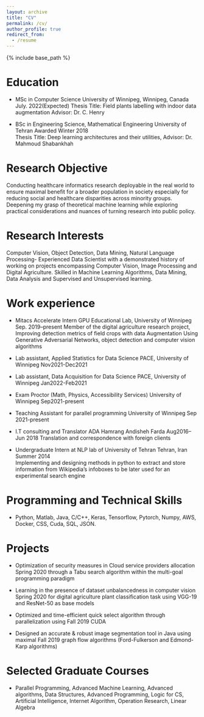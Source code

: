 ```yaml
---
layout: archive
title: "CV"
permalink: /cv/
author_profile: true
redirect_from:
  - /resume
---
```


{% include base_path %}

Education
======
* MSc in Computer Science     University of Winnipeg, Winnipeg, Canada                July. 2022(Expected)
Thesis Title: Field plants labelling with indoor data augmentation     Advisor: Dr. C. Henry

* BSc in Engineering Science, Mathematical Engineering  University of Tehran     Awarded Winter 2018                                                                                                                                        
Thesis Title: Deep learning architectures and their utilities,  Advisor:  Dr. Mahmoud Shabankhah
    
Research Objective
======
Conducting healthcare informatics research deployable in the real world to ensure maximal benefit for a broader population in society especially for reducing social and healthcare disparities across minority groups. Deepening my grasp of theoretical machine learning while exploring practical considerations and nuances of turning research into public policy.

Research Interests
======
Computer Vision, Object Detection, Data Mining, Natural Language Processing- Experienced Data Scientist with a demonstrated history of working on projects encompassing Computer Vision, Image Processing and Digital Agriculture. Skilled in Machine Learning Algorithms, Data Mining, Data Analysis and Supervised and Unsupervised learning.

Work experience
======

*	Mitacs Accelerate Intern    GPU Educational Lab, University of Winnipeg      	        Sep. 2019–present
Member of the digital agriculture research project, Improving detection metrics of field crops with data Augmentation Using Generative Adversarial Networks, object detection and computer vision algorithms 

*	Lab assistant, Applied Statistics for Data Science  PACE, University of Winnipeg    Nov2021-Dec2021
*	Lab assistant, Data Acquisition for Data Science  PACE, University of Winnipeg      Jan2022-Feb2021
*	Exam Proctor (Math, Physics, Accessibility Services)     University of Winnipeg         Sep2021-present                     

*	Teaching Assistant for parallel programming University of Winnipeg	                       Sep 2021-present       

*	I.T consulting and Translator   ADA Hamrang Andisheh Farda                       	      Aug2016– Jun 2018
Translation and correspondence with foreign clients

*	Undergraduate Intern at NLP lab of University of Tehran   	Tehran, Iran      	                Summer 2014    
Implementing and designing methods in python to extract and store information from Wikipedia’s infoboxes to be later used for an experimental search engine                                                
  
Programming and Technical Skills
======
* Python, Matlab, Java, C/C++, Keras, Tensorflow, Pytorch, Numpy, AWS, Docker, CSS, Cuda, SQL, JSON.

Projects
======
* Optimization of security measures in Cloud service providers allocation 		      Spring 2020
through a Tabu search algorithm within the multi-goal programming paradigm
* Learning in the presence of dataset unbalancedness in computer vision 		      Spring 2020 for digital agriculture plant classification task using VGG-19 and ResNet-50 as base models 

* Optimized and time-efficient quick select algorithm through parallelization using 	           Fall 2019
CUDA    
* Designed an accurate & robust image segmentation tool in Java using maximal 	           Fall 2019
graph flow algorithms (Ford-Fulkerson and Edmond-Karp algorithms)                           

Selected Graduate Courses
======
*	Parallel Programming, Advanced Machine Learning, Advanced algorithms, Data Structures, Advanced Programming, Logic for CS, Artificial Intelligence, Internet Algorithm, Operation Research, Linear Algebra
